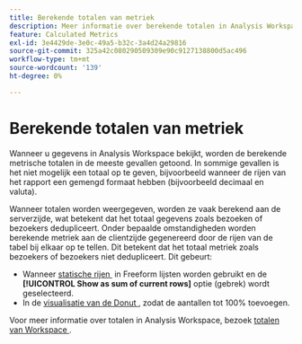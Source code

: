 ```yaml
---
title: Berekende totalen van metriek
description: Meer informatie over berekende totalen in Analysis Workspace
feature: Calculated Metrics
exl-id: 3e4429de-3e0c-49a5-b32c-3a4d24a29816
source-git-commit: 325a42c080290509309e90c9127138800d5ac496
workflow-type: tm+mt
source-wordcount: '139'
ht-degree: 0%

---
```


# Berekende totalen van metriek

Wanneer u gegevens in Analysis Workspace bekijkt, worden de berekende metrische totalen in de meeste gevallen getoond. In sommige gevallen is het niet mogelijk een totaal op te geven, bijvoorbeeld wanneer de rijen van het rapport een gemengd formaat hebben (bijvoorbeeld decimaal en valuta).

Wanneer totalen worden weergegeven, worden ze vaak berekend aan de serverzijde, wat betekent dat het totaal gegevens zoals bezoeken of bezoekers dedupliceert. Onder bepaalde omstandigheden worden berekende metriek aan de clientzijde gegenereerd door de rijen van de tabel bij elkaar op te tellen. Dit betekent dat het totaal metriek zoals bezoekers of bezoekers niet dedupliceert. Dit gebeurt:

* Wanneer [&#x200B; statische rijen &#x200B;](/help/analyze/analysis-workspace/visualizations/freeform-table/column-row-settings/manual-vs-dynamic-rows.md) in Freeform lijsten worden gebruikt en de **[!UICONTROL Show as sum of current rows]** optie (gebrek) wordt geselecteerd.
* In de [&#x200B; visualisatie van de Donut &#x200B;](/help/analyze/analysis-workspace/visualizations/donut.md), zodat de aantallen tot 100% toevoegen.

Voor meer informatie over totalen in Analysis Workspace, bezoek [&#x200B; totalen van Workspace &#x200B;](/help/analyze/analysis-workspace/visualizations/freeform-table/workspace-totals.md#static-row-total).
